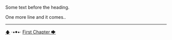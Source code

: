 Some text before the heading.

One more line and it comes..



---

[🡅](./toc.md) ·•⦁•· [First Chapter 🡆](./First-Chapter.md)
